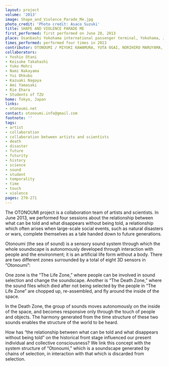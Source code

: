 ```yaml
---
layout: project
volume: '2013'
image: Shape_and_Violence_Parade_Me.jpg
photo_credit: 'Photo credit: Asaco Suzuki'
title: SHAPE AND VIOLENCE PARADE ME
first_performed: first performed on June 28, 2013
place: Osanbashi Yokohama international passenger terminal, Yokohama, Japan
times_performed: performed four times in 2013
contributor: OTONOUMI / MIYUKI KAWAMURA, YUTA OGAI, NORIHIRO MARUYAMA, TATUSYA OGUSU
collaborators:
- Yoshio Otani
- Keisuke Takahashi
- Yuko Mohri
- Nami Nakayama
- Yui Ohkubo
- Kazuaki Nagaya
- Ami Yamasaki
- Rie Ehara
- Students of TZU
home: Tokyo, Japan
links:
- otonoumi.net
contact: otonoumi.info@gmail.com
footnote: ''
tags:
- artist
- collaboration
- collaboration between artists and scientists
- death
- disaster
- future
- futurity
- history
- science
- sound
- student
- temporality
- time
- touch
- violence
pages: 270-271
---
```


The OTONOUMI project is a collaboration team of artists and scientists. In June 2013, we performed four sessions about the relationship between what can be told and what disappears without being told, a relationship which often arises when large-scale social events, such as natural disasters or wars, complete themselves as a tale handed down to future generations.

Otonoumi (the sea of sound) is a sensory sound system through which the whole soundscape is autonomously developed through interaction with people and the environment; it is an artificial life form without a body. There are two different zones surrounded by a total of eight 3D sensors in “Otonoumi”:

One zone is the “The Life Zone,” where people can be involved in sound selection and change the soundscape. Another is “The Death Zone,” where the sound files which died after not being selected by the people in “The Life Zone” are chopped up, re-assembled, and fly around the inside of the space.

In the Death Zone, the group of sounds moves autonomously on the inside of the space, and becomes responsive only through the touch of people and objects. The harmony generated from the time structure of these two sounds enables the structure of the world to be heard.

How has “the relationship between what can be told and what disappears without being told” on the historical front stage influenced our present individual and collective consciousness? We link this concept with the system structure of “Otonoumi,” which is a soundscape generated by chains of selection, in interaction with that which is discarded from selection.
